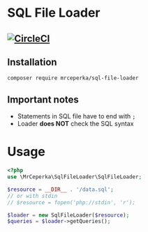 # SQL File Loader
[![CircleCI](https://circleci.com/gh/mrceperka/sql-file-loader.svg?style=svg)](https://circleci.com/gh/mrceperka/sql-file-loader)
---
## Installation
`composer require mrceperka/sql-file-loader`

## Important notes
- Statements in SQL file have to end with `;`
- Loader **does NOT** check the SQL syntax

# Usage
```php
<?php
use \MrCeperka\SqlFileLoader\SqlFileLoader;

$resource = __DIR__ . '/data.sql';
// or with stdin
// $resource = fopen('php://stdin', 'r');

$loader = new SqlFileLoader($resource);
$queries = $loader->getQueries();

```